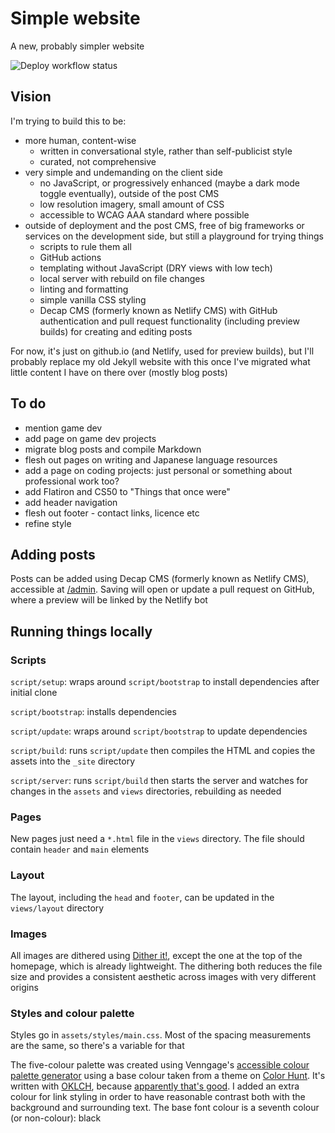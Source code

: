 # Simple website

A new, probably simpler website

![Deploy workflow status][1]

## Vision

I'm trying to build this to be:

- more human, content-wise
  - written in conversational style, rather than self-publicist style
  - curated, not comprehensive
- very simple and undemanding on the client side
  - no JavaScript, or progressively enhanced (maybe a dark mode toggle
    eventually), outside of the post CMS
  - low resolution imagery, small amount of CSS
  - accessible to WCAG AAA standard where possible
- outside of deployment and the post CMS, free of big frameworks or services on
  the development side, but still a playground for trying things
  - scripts to rule them all
  - GitHub actions
  - templating without JavaScript (DRY views with low tech)
  - local server with rebuild on file changes
  - linting and formatting
  - simple vanilla CSS styling
  - Decap CMS (formerly known as Netlify CMS) with GitHub authentication and
    pull request functionality (including preview builds) for creating and
    editing posts

For now, it's just on github.io (and Netlify, used for preview builds), but I'll
probably replace my old Jekyll website with this once I've migrated what little
content I have on there over (mostly blog posts)

## To do

- mention game dev
- add page on game dev projects
- migrate blog posts and compile Markdown
- flesh out pages on writing and Japanese language resources
- add a page on coding projects: just personal or something about professional work too?
- add Flatiron and CS50 to "Things that once were"
- add header navigation
- flesh out footer - contact links, licence etc
- refine style

## Adding posts

Posts can be added using Decap CMS (formerly known as Netlify CMS), accessible
at [/admin][2]. Saving will open or update a pull request on GitHub, where a
preview will be linked by the Netlify bot

## Running things locally

### Scripts

`script/setup`: wraps around `script/bootstrap` to install dependencies after
initial clone

`script/bootstrap`: installs dependencies

`script/update`: wraps around `script/bootstrap` to update dependencies

`script/build`: runs `script/update` then compiles the HTML and copies the
assets into the `_site` directory

`script/server`: runs `script/build` then starts the server and watches for
changes in the `assets` and `views` directories, rebuilding as needed

### Pages

New pages just need a `*.html` file in the `views` directory. The file should
contain `header` and `main` elements

### Layout

The layout, including the `head` and `footer`, can be updated in the
`views/layout` directory

### Images

All images are dithered using [Dither it!][3], except the one at the top of the
homepage, which is already lightweight. The dithering both reduces the file size
and provides a consistent aesthetic across images with very different origins

### Styles and colour palette

Styles go in `assets/styles/main.css`. Most of the spacing measurements are the
same, so there's a variable for that

The five-colour palette was created using Venngage's [accessible colour palette
generator][4] using a base colour taken from a theme on [Color Hunt][5]. It's
written with [OKLCH][6], because [apparently that's good][7]. I added an extra
colour for link styling in order to have reasonable contrast both with the
background and surrounding text. The base font colour is a seventh colour (or
non-colour): black

<!-- prettier-ignore-start -->
[1]: https://github.com/yndajas/simple-website/actions/workflows/deploy.yml/badge.svg
[2]: https://yndajas.github.io/admin
[3]: https://ditherit.com
[4]: https://venngage.com/tools/accessible-color-palette-generator#colorGenerator
[5]: https://colorhunt.co/palettes/pastel
[6]: https://oklch.com
[7]: https://evilmartians.com/chronicles/oklch-in-css-why-quit-rgb-hsl
<!-- prettier-ignore-end -->
